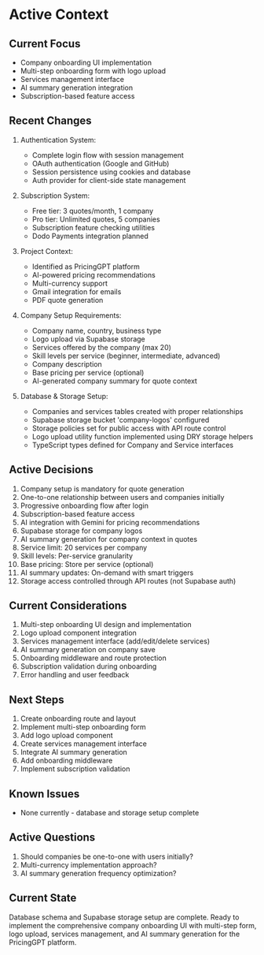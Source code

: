 # Active Context

## Current Focus

- Company onboarding UI implementation
- Multi-step onboarding form with logo upload
- Services management interface
- AI summary generation integration
- Subscription-based feature access

## Recent Changes

1. Authentication System:

   - Complete login flow with session management
   - OAuth authentication (Google and GitHub)
   - Session persistence using cookies and database
   - Auth provider for client-side state management

2. Subscription System:

   - Free tier: 3 quotes/month, 1 company
   - Pro tier: Unlimited quotes, 5 companies
   - Subscription feature checking utilities
   - Dodo Payments integration planned

3. Project Context:

   - Identified as PricingGPT platform
   - AI-powered pricing recommendations
   - Multi-currency support
   - Gmail integration for emails
   - PDF quote generation

4. Company Setup Requirements:

   - Company name, country, business type
   - Logo upload via Supabase storage
   - Services offered by the company (max 20)
   - Skill levels per service (beginner, intermediate, advanced)
   - Company description
   - Base pricing per service (optional)
   - AI-generated company summary for quote context

5. Database & Storage Setup:
   - Companies and services tables created with proper relationships
   - Supabase storage bucket 'company-logos' configured
   - Storage policies set for public access with API route control
   - Logo upload utility function implemented using DRY storage helpers
   - TypeScript types defined for Company and Service interfaces

## Active Decisions

1. Company setup is mandatory for quote generation
2. One-to-one relationship between users and companies initially
3. Progressive onboarding flow after login
4. Subscription-based feature access
5. AI integration with Gemini for pricing recommendations
6. Supabase storage for company logos
7. AI summary generation for company context in quotes
8. Service limit: 20 services per company
9. Skill levels: Per-service granularity
10. Base pricing: Store per service (optional)
11. AI summary updates: On-demand with smart triggers
12. Storage access controlled through API routes (not Supabase auth)

## Current Considerations

1. Multi-step onboarding UI design and implementation
2. Logo upload component integration
3. Services management interface (add/edit/delete services)
4. AI summary generation on company save
5. Onboarding middleware and route protection
6. Subscription validation during onboarding
7. Error handling and user feedback

## Next Steps

1. Create onboarding route and layout
2. Implement multi-step onboarding form
3. Add logo upload component
4. Create services management interface
5. Integrate AI summary generation
6. Add onboarding middleware
7. Implement subscription validation

## Known Issues

- None currently - database and storage setup complete

## Active Questions

1. Should companies be one-to-one with users initially?
2. Multi-currency implementation approach?
3. AI summary generation frequency optimization?

## Current State

Database schema and Supabase storage setup are complete. Ready to implement the comprehensive company onboarding UI with multi-step form, logo upload, services management, and AI summary generation for the PricingGPT platform.
